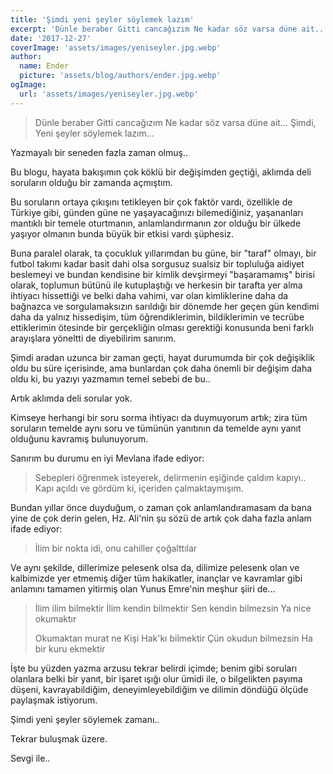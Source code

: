 ```yaml
---
title: 'Şimdi yeni şeyler söylemek lazım'
excerpt: 'Dünle beraber Gitti cancağızım Ne kadar söz varsa düne ait... Şimdi, Yeni şeyler söylemek lazım...'
date: '2017-12-27'
coverImage: 'assets/images/yeniseyler.jpg.webp'
author:
  name: Ender
  picture: 'assets/blog/authors/ender.jpg.webp'
ogImage:
  url: 'assets/images/yeniseyler.jpg.webp'
---
```


> Dünle beraber Gitti cancağızım Ne kadar söz varsa düne ait... Şimdi, Yeni şeyler söylemek lazım...

Yazmayalı bir seneden fazla zaman olmuş..

Bu blogu, hayata bakışımın çok köklü bir değişimden geçtiği, aklımda deli soruların olduğu bir zamanda açmıştım.

Bu soruların ortaya çıkışını tetikleyen bir çok faktör vardı, özellikle de Türkiye gibi, günden güne ne yaşayacağınızı bilemediğiniz, yaşananları mantıklı bir temele oturtmanın, anlamlandırmanın zor olduğu bir ülkede yaşıyor olmanın bunda büyük bir etkisi vardı şüphesiz.

Buna paralel olarak, ta çocukluk yıllarımdan bu güne, bir "taraf" olmayı, bir futbol takımı kadar basit dahi olsa sorgusuz sualsiz bir topluluğa aidiyet beslemeyi ve bundan kendisine bir kimlik devşirmeyi "başaramamış" birisi olarak, toplumun bütünü ile kutuplaştığı ve herkesin bir tarafta yer alma ihtiyacı hissettiği ve belki daha vahimi, var olan kimliklerine daha da bağnazca ve sorgulamaksızın sarıldığı bir dönemde her geçen gün kendimi daha da yalnız hissedişim, tüm öğrendiklerimin, bildiklerimin ve tecrübe ettiklerimin ötesinde bir gerçekliğin olması gerektiği konusunda beni farklı arayışlara yöneltti de diyebilirim sanırım.

Şimdi aradan uzunca bir zaman geçti, hayat durumumda bir çok değişiklik oldu bu süre içerisinde, ama bunlardan çok daha önemli bir değişim daha oldu ki, bu yazıyı yazmamın temel sebebi de bu..

Artık aklımda deli sorular yok.

Kimseye herhangi bir soru sorma ihtiyacı da duymuyorum artık; zira tüm soruların temelde aynı soru ve tümünün yanıtının da temelde aynı yanıt olduğunu kavramış bulunuyorum.

Sanırım bu durumu en iyi Mevlana ifade ediyor:

> Sebepleri öğrenmek isteyerek, delirmenin eşiğinde çaldım kapıyı.. Kapı açıldı ve gördüm ki, içeriden çalmaktaymışım.

Bundan yıllar önce duyduğum, o zaman çok anlamlandıramasam da bana yine de çok derin gelen, Hz. Ali'nin şu sözü de artık çok daha fazla anlam ifade ediyor:

> İlim bir nokta idi, onu cahiller çoğalttılar

Ve aynı şekilde, dillerimize pelesenk olsa da, dilimize pelesenk olan ve kalbimizde yer etmemiş diğer tüm hakikatler, inançlar ve kavramlar gibi anlamını tamamen yitirmiş olan Yunus Emre'nin meşhur şiiri de...

> İlim ilim bilmektir İlim kendin bilmektir Sen kendin bilmezsin Ya nice okumaktır
>
> Okumaktan murat ne Kişi Hak'kı bilmektir Çün okudun bilmezsin Ha bir kuru ekmektir

İşte bu yüzden yazma arzusu tekrar belirdi içimde; benim gibi soruları olanlara belki bir yanıt, bir işaret ışığı olur ümidi ile, o bilgelikten payıma düşeni, kavrayabildiğim, deneyimleyebildiğim ve dilimin döndüğü ölçüde paylaşmak istiyorum.

Şimdi yeni şeyler söylemek zamanı..

Tekrar buluşmak üzere.

Sevgi ile..
